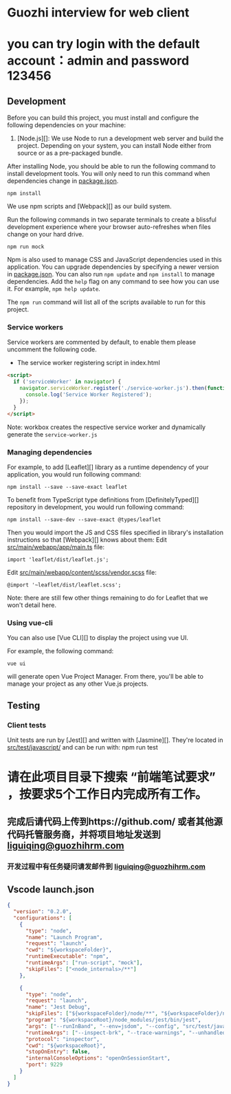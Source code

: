 # Guozhi interview for web client

# you can try login with the default account：**admin** and password **123456**

## Development

Before you can build this project, you must install and configure the following dependencies on your machine:

1. [Node.js][]: We use Node to run a development web server and build the project.
   Depending on your system, you can install Node either from source or as a pre-packaged bundle.

After installing Node, you should be able to run the following command to install development tools.
You will only need to run this command when dependencies change in [package.json](package.json).

    npm install

We use npm scripts and [Webpack][] as our build system.

Run the following commands in two separate terminals to create a blissful development experience where your browser
auto-refreshes when files change on your hard drive.

    npm run mock

Npm is also used to manage CSS and JavaScript dependencies used in this application. You can upgrade dependencies by
specifying a newer version in [package.json](package.json). You can also run `npm update` and `npm install` to manage dependencies.
Add the `help` flag on any command to see how you can use it. For example, `npm help update`.

The `npm run` command will list all of the scripts available to run for this project.

### Service workers

Service workers are commented by default, to enable them please uncomment the following code.

- The service worker registering script in index.html

```html
<script>
  if ('serviceWorker' in navigator) {
    navigator.serviceWorker.register('./service-worker.js').then(function () {
      console.log('Service Worker Registered');
    });
  }
</script>
```

Note: workbox creates the respective service worker and dynamically generate the `service-worker.js`

### Managing dependencies

For example, to add [Leaflet][] library as a runtime dependency of your application, you would run following command:

    npm install --save --save-exact leaflet

To benefit from TypeScript type definitions from [DefinitelyTyped][] repository in development, you would run following command:

    npm install --save-dev --save-exact @types/leaflet

Then you would import the JS and CSS files specified in library's installation instructions so that [Webpack][] knows about them:
Edit [src/main/webapp/app/main.ts](src/main/webapp/app/main.ts) file:

```
import 'leaflet/dist/leaflet.js';
```

Edit [src/main/webapp/content/scss/vendor.scss](src/main/webapp/content/scss/vendor.scss) file:

```
@import '~leaflet/dist/leaflet.scss';
```

Note: there are still few other things remaining to do for Leaflet that we won't detail here.

### Using vue-cli

You can also use [Vue CLI][] to display the project using vue UI.

For example, the following command:

    vue ui

will generate open Vue Project Manager. From there, you'll be able to manage your project as any other Vue.js projects.

## Testing

### Client tests

Unit tests are run by [Jest][] and written with [Jasmine][]. They're located in [src/test/javascript/](src/test/javascript/) and can be run with:
npm run test



# 请在此项目目录下搜索 “前端笔试要求” ，按要求5个工作日内完成所有工作。

## 完成后请代码上传到https://github.com/ 或者其他源代码托管服务商，并将项目地址发送到 liguiqing@guozhihrm.com

### 开发过程中有任务疑问请发邮件到 liguiqing@guozhihrm.com

## Vscode launch.json

```json
{
  "version": "0.2.0",
  "configurations": [
    {
      "type": "node",
      "name": "Launch Program",
      "request": "launch",
      "cwd": "${workspaceFolder}",
      "runtimeExecutable": "npm",
      "runtimeArgs": ["run-script", "mock"],
      "skipFiles": ["<node_internals>/**"]
    },

    {
      "type": "node",
      "request": "launch",
      "name": "Jest Debug",
      "skipFiles": ["${workspaceFolder}/node/**", "${workspaceFolder}/node_moudules/**"],
      "program": "${workspaceRoot}/node_modules/jest/bin/jest",
      "args": ["--runInBand", "--env=jsdom", "--config", "src/test/javascript/jest.conf.js", "--coverage", "false", "${fileBasename}"],
      "runtimeArgs": ["--inspect-brk", "--trace-warnings", "--unhandled-rejections=none"],
      "protocol": "inspector",
      "cwd": "${workspaceRoot}",
      "stopOnEntry": false,
      "internalConsoleOptions": "openOnSessionStart",
      "port": 9229
    }
  ]
}
```
